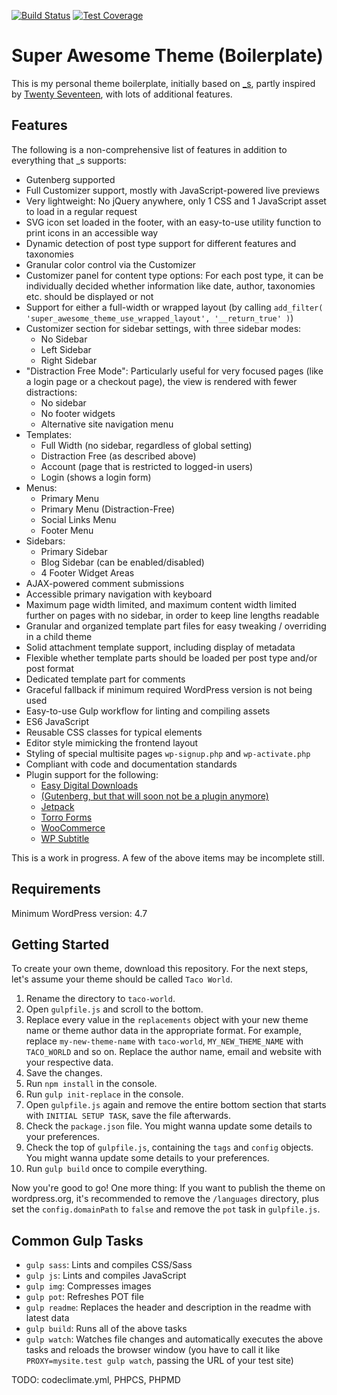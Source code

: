 [![Build Status](https://api.travis-ci.org/felixarntz/theme-boilerplate.png?branch=master)](https://travis-ci.org/felixarntz/theme-boilerplate)
[![Test Coverage](https://codeclimate.com/github/felixarntz/theme-boilerplate/badges/coverage.svg)](https://codeclimate.com/github/felixarntz/theme-boilerplate/coverage)

# Super Awesome Theme (Boilerplate)

This is my personal theme boilerplate, initially based on [\_s](http://underscores.me/), partly inspired by [Twenty Seventeen](https://wordpress.org/themes/twentyseventeen/), with lots of additional features.

## Features

The following is a non-comprehensive list of features in addition to everything that \_s supports:

* Gutenberg supported
* Full Customizer support, mostly with JavaScript-powered live previews
* Very lightweight: No jQuery anywhere, only 1 CSS and 1 JavaScript asset to load in a regular request
* SVG icon set loaded in the footer, with an easy-to-use utility function to print icons in an accessible way
* Dynamic detection of post type support for different features and taxonomies
* Granular color control via the Customizer
* Customizer panel for content type options: For each post type, it can be individually decided whether information like date, author, taxonomies etc. should be displayed or not
* Support for either a full-width or wrapped layout (by calling `add_filter( 'super_awesome_theme_use_wrapped_layout', '__return_true' )`)
* Customizer section for sidebar settings, with three sidebar modes:
    * No Sidebar
    * Left Sidebar
    * Right Sidebar
* "Distraction Free Mode": Particularly useful for very focused pages (like a login page or a checkout page), the view is rendered with fewer distractions:
    * No sidebar
    * No footer widgets
    * Alternative site navigation menu
* Templates:
    * Full Width (no sidebar, regardless of global setting)
    * Distraction Free (as described above)
    * Account (page that is restricted to logged-in users)
    * Login (shows a login form)
* Menus:
    * Primary Menu
    * Primary Menu (Distraction-Free)
    * Social Links Menu
    * Footer Menu
* Sidebars:
    * Primary Sidebar
    * Blog Sidebar (can be enabled/disabled)
    * 4 Footer Widget Areas
* AJAX-powered comment submissions
* Accessible primary navigation with keyboard
* Maximum page width limited, and maximum content width limited further on pages with no sidebar, in order to keep line lengths readable
* Granular and organized template part files for easy tweaking / overriding in a child theme
* Solid attachment template support, including display of metadata
* Flexible whether template parts should be loaded per post type and/or post format
* Dedicated template part for comments
* Graceful fallback if minimum required WordPress version is not being used
* Easy-to-use Gulp workflow for linting and compiling assets
* ES6 JavaScript
* Reusable CSS classes for typical elements
* Editor style mimicking the frontend layout
* Styling of special multisite pages `wp-signup.php` and `wp-activate.php`
* Compliant with code and documentation standards
* Plugin support for the following:
    * [Easy Digital Downloads](https://wordpress.org/plugins/easy-digital-downloads/)
    * [(Gutenberg, but that will soon not be a plugin anymore)](https://wordpress.org/plugins/gutenberg/)
    * [Jetpack](https://wordpress.org/plugins/jetpack/)
    * [Torro Forms](https://wordpress.org/plugins/torro-forms/)
    * [WooCommerce](https://wordpress.org/plugins/woocommerce/)
    * [WP Subtitle](https://wordpress.org/plugins/wp-subtitle/)

This is a work in progress. A few of the above items may be incomplete still.

## Requirements

Minimum WordPress version: 4.7

## Getting Started

To create your own theme, download this repository. For the next steps, let's assume your theme should be called `Taco World`.

1. Rename the directory to `taco-world`.
2. Open `gulpfile.js` and scroll to the bottom.
3. Replace every value in the `replacements` object with your new theme name or theme author data in the appropriate format. For example, replace `my-new-theme-name` with `taco-world`, `MY_NEW_THEME_NAME` with `TACO_WORLD` and so on. Replace the author name, email and website with your respective data.
4. Save the changes.
5. Run `npm install` in the console.
6. Run `gulp init-replace` in the console.
7. Open `gulpfile.js` again and remove the entire bottom section that starts with `INITIAL SETUP TASK`, save the file afterwards.
8. Check the `package.json` file. You might wanna update some details to your preferences.
9. Check the top of `gulpfile.js`, containing the `tags` and `config` objects. You might wanna update some details to your preferences.
10. Run `gulp build` once to compile everything.

Now you're good to go! One more thing: If you want to publish the theme on wordpress.org, it's recommended to remove the `/languages` directory, plus set the `config.domainPath` to `false` and remove the `pot` task in `gulpfile.js`.

## Common Gulp Tasks

* `gulp sass`: Lints and compiles CSS/Sass
* `gulp js`: Lints and compiles JavaScript
* `gulp img`: Compresses images
* `gulp pot`: Refreshes POT file
* `gulp readme`: Replaces the header and description in the readme with latest data
* `gulp build`: Runs all of the above tasks
* `gulp watch`: Watches file changes and automatically executes the above tasks and reloads the browser window (you have to call it like `PROXY=mysite.test gulp watch`, passing the URL of your test site)

TODO: codeclimate.yml, PHPCS, PHPMD
